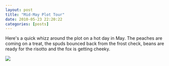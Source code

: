 ```yaml
---
layout: post
title: "Mid-May Plot Tour"
date: 2010-05-23 22:20:22
categories: [posts]
---
```


Here's a quick whizz around the plot on a hot day in May. The peaches are coming on a treat, the spuds bounced back from the frost check, beans are ready for the risotto and the fox is getting cheeky.

![](http://www.earthwoman.co.uk/wp-content/uploads/2010/06/Month-in-Pictures-May-2010-450x450.jpg)
